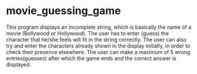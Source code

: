 # movie_guessing_game
This program displays an incomplete string, which is basically the name of a movie (Bollywood or Hollywood). The user has to enter (guess) the character that he/she feels will fit in the string correctly. The user can also try and enter the characters already shown in the display initially, in order to check their presence elsewhere. The user can make a maximum of 5 wrong entries(guesses) after which the game ends and the correct answer is displayed.
